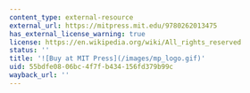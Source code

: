 ```yaml
---
content_type: external-resource
external_url: https://mitpress.mit.edu/9780262013475
has_external_license_warning: true
license: https://en.wikipedia.org/wiki/All_rights_reserved
status: ''
title: '![Buy at MIT Press](/images/mp_logo.gif)'
uid: 55bdfe08-06bc-4f7f-b434-156fd379b99c
wayback_url: ''
---
```

